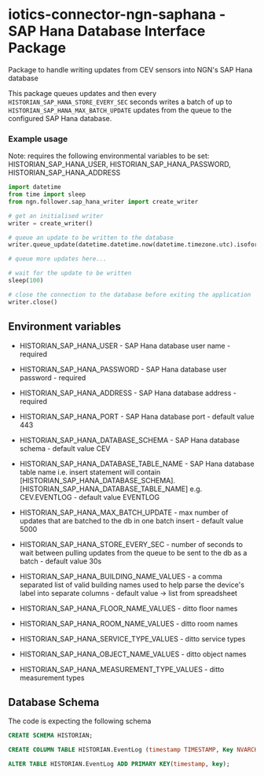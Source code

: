 # iotics-connector-ngn-saphana - SAP Hana Database Interface Package

Package to handle writing updates from CEV sensors into NGN's SAP Hana database

This package queues updates and then every `HISTORIAN_SAP_HANA_STORE_EVERY_SEC` seconds writes a batch of up to `HISTORIAN_SAP_HANA_MAX_BATCH_UPDATE` updates from the queue to the configured SAP Hana database.

### Example usage

Note: requires the following environmental variables to be set: HISTORIAN_SAP_HANA_USER, HISTORIAN_SAP_HANA_PASSWORD, HISTORIAN_SAP_HANA_ADDRESS

```python
import datetime
from time import sleep
from ngn.follower.sap_hana_writer import create_writer

# get an initialised writer
writer = create_writer()

# queue an update to be written to the database
writer.queue_update(datetime.datetime.now(datetime.timezone.utc).isoformat(), "1234", "House9_EnSuite_Electric_Lights_CumEnergy", "http://qudt.org/vocab/unit/W", "123")

# queue more updates here...

# wait for the update to be written
sleep(100)

# close the connection to the database before exiting the application
writer.close()
```

## Environment variables

-   HISTORIAN_SAP_HANA_USER - SAP Hana database user name - required
-   HISTORIAN_SAP_HANA_PASSWORD - SAP Hana database user password - required
-   HISTORIAN_SAP_HANA_ADDRESS - SAP Hana database address - required
-   HISTORIAN_SAP_HANA_PORT - SAP Hana database port - default value 443
-   HISTORIAN_SAP_HANA_DATABASE_SCHEMA - SAP Hana database schema - default value CEV
-   HISTORIAN_SAP_HANA_DATABASE_TABLE_NAME - SAP Hana database table name i.e. insert statement will contain [HISTORIAN_SAP_HANA_DATABASE_SCHEMA].[HISTORIAN_SAP_HANA_DATABASE_TABLE_NAME] e.g. CEV.EVENTLOG - default value EVENTLOG

-   HISTORIAN_SAP_HANA_MAX_BATCH_UPDATE - max number of updates that are batched to the db in one batch insert - default value 5000
-   HISTORIAN_SAP_HANA_STORE_EVERY_SEC - number of seconds to wait between pulling updates from the queue to be sent to the db as a batch - default value 30s
-   HISTORIAN_SAP_HANA_BUILDING_NAME_VALUES - a comma separated list of valid building names used to help parse the device's label into separate columns - default value -> list from spreadsheet
-   HISTORIAN_SAP_HANA_FLOOR_NAME_VALUES - ditto floor names
-   HISTORIAN_SAP_HANA_ROOM_NAME_VALUES - ditto room names
-   HISTORIAN_SAP_HANA_SERVICE_TYPE_VALUES - ditto service types
-   HISTORIAN_SAP_HANA_OBJECT_NAME_VALUES - ditto object names
-   HISTORIAN_SAP_HANA_MEASUREMENT_TYPE_VALUES - ditto measurement types

## Database Schema

The code is expecting the following schema

```sql
CREATE SCHEMA HISTORIAN;

CREATE COLUMN TABLE HISTORIAN.EventLog (timestamp TIMESTAMP, Key NVARCHAR(100) NOT NULL, Description NVARCHAR(1000), BuildingName NVARCHAR(100), FloorName NVARCHAR(100), RoomName NVARCHAR(100), ServiceType NVARCHAR(100), ObjectName NVARCHAR(100), MeasurementType NVARCHAR(100), UnitOfMeasure NVARCHAR(1000), Data NVARCHAR(100) NOT NULL, FloatData DOUBLE NULL);

ALTER TABLE HISTORIAN.EventLog ADD PRIMARY KEY(timestamp, key);
```
